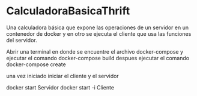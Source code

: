 # CalculadoraBasicaThrift
Una calculadora básica que expone las operaciones de un servidor en un contenedor de docker y en otro se ejecuta el cliente que usa las funciones del servidor.

Abrir una terminal en donde se encuentre el archivo docker-compose y ejecutar el comando
docker-compose build
despues ejecutar el comando 
docker-compose create

una vez iniciado iniciar el cliente y el servidor

docker start Servidor
docker start -i Cliente
